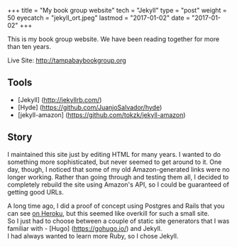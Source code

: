 +++
title = "My book group website"
tech = "Jekyll"
type = "post"
weight = 50
eyecatch = "jekyll_ort.jpeg"
lastmod = "2017-01-02"
date = "2017-01-02"
+++

This is my book group website.  We have been reading together for 
more than ten years. 

Live Site: <http://tampabaybookgroup.org>

## Tools
* [Jekyll] (http://jekyllrb.com/)
* [Hyde] (https://github.com/JuanjoSalvador/hyde)
* [jekyll-amazon] (https://github.com/tokzk/jekyll-amazon)

## Story
I maintained this site just by editing HTML for many years. I wanted
to do something more sophisticated, but never seemed to get around to it.
One day, though, I noticed that some of my old Amazon-generated links 
were no longer working.  Rather than going through and testing them all,
I decided to completely rebuild the site using Amazon's API, so I could 
be guaranteed of getting good URLs.

A long time ago, I did a proof of concept using 
Postgres and Rails that you can see [on Heroku](http://tampabaybookgroup.herokuapp.com/), but this seemed like overkill for such a small site.  
So I just had to choose between a couple of static site generators that
I was familiar with - [Hugo] (https://gohugo.io/) and Jekyll.  
I had always wanted to learn more Ruby, so I chose Jekyll.
